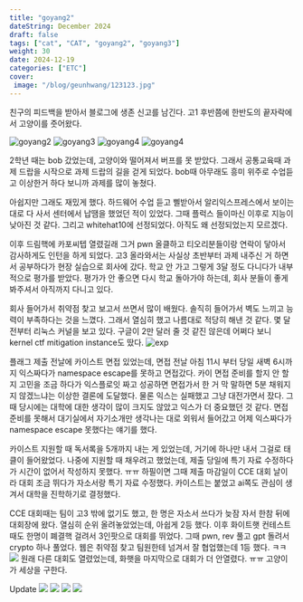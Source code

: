 ```yaml
---
title: "goyang2"
dateString: December 2024
draft: false
tags: ["cat", "CAT", "goyang2", "goyang3"]
weight: 30
date: 2024-12-19
categories: ["ETC"]
cover:
 image: "/blog/geunhwang/123123.jpg"
---
```


친구의 피드백을 받아서 블로그에 생존 신고를 남긴다.
고1 후반쯤에 한반도의 끝자락에서 고양이를 줏어왔다.

![goyang2](/blog/geunhwang/20240116_094214.jpg)
![goyang3](/blog/geunhwang/20241129_084448.jpg)
![goyang4](/blog/geunhwang/20240710_201001.jpg)
![goyang4](/blog/geunhwang/20240526_122229.jpg)

2학년 때는 bob 갔었는데, 고양이와 떨어져서 버프를 못 받았다.
그래서 공통교육때 과제 드랍을 시작으로 과제 드랍의 길을 걷게 되었다.
bob때 아무래도 흥미 위주로 수업듣고 이상한거 하다 보니까 과제를 많이 놓쳤다.

아쉽지만 그래도 재밌게 했다.
하드웨어 수업 듣고 삘받아서 알리익스프레스에서 보이는 대로 다 사서 센터에서 납땜을 했었던 적이 있었다.
그때 플럭스 들이마신 이후로 지능이 낮아진 것 같다.
그리고 whitehat10에 선정되었다.
아직도 왜 선정되었는지 모르겠다.

이후 드림핵에 카포씨텝 열렸길래 그거 pwn 올클하고 티오리분들이랑 연락이 닿아서 감사하게도 인턴을 하게 되었다.
고3 올라와서는 사실상 초반부터 과제 내주신 거 하면서 공부하다가 현장 실습으로 회사에 갔다.
학교 안 가고 그렇게 3달 정도 다니다가 내부적으로 평가를 받았다.
평가가 안 좋으면 다시 학교 돌아가야 하는데, 회사 분들이 좋게 봐주셔서 아직까지 다니고 있다.

회사 들어가서 취약점 찾고 보고서 쓰면서 많이 배웠다.
솔직히 들어가서 벽도 느끼고 능력이 부족하다는 것을 느꼈다. 
그래서 열심히 했고 나름대로 적당히 해낸 것 같다.
몇 달 전부터 리눅스 커널을 보고 있다.
구글이 2만 달러 줄 것 같진 않은데 어쩌다 보니 kernel ctf mitigation instance도 땄다.
![exp](/blog/geunhwang/image.png)

플래그 제출 전날에 카이스트 면접 있었는데, 면접 전날 아침 11시 부터 당일 새벽 6시까지 익스짜다가 namespace escape를 못하고 면접갔다.
카이 면접 준비를 할지 안 할지 고민을 조금 하다가 익스플로잇 짜고 성공하면 면접가서 한 거 막 말하면 5분 채워지지 않겠느냐는 이상한 결론에 도달했다.
물론 익스는 실패했고 그냥 대전가면서 잤다.
그때 당시에는 대학에 대한 생각이 많이 크지도 않았고 익스가 더 중요했던 것 같다.
면접 준비를 못해서 대기실에서 자기소개만 생각나는 대로 외워서 들어갔고 어제 익스짜다가 namespace escape 못했다는 얘기를 했다.

카이스트 지원할 때 독서록을 5개까지 내는 게 있었는데, 거기에 하나만 내서 그걸로 태클이 들어왔었다.
나중에 지원할 때 채우려고 했었는데, 제출 당일에 특기 자료 수정하다가 시간이 없어서 작성하지 못했다. ㅠㅠ
하필이면 그때 제출 마감일이 CCE 대회 날이라 대회 조금 뛰다가 자소서랑 특기 자료 수정했다.
카이스트는 붙었고 ai쪽도 관심이 생겨서 대학을 진학하기로 결정했다.

CCE 대회때는 팀이 고3 밖에 없기도 했고, 한 명은 자소서 쓰다가 늦잠 자서 한참 뒤에 대회장에 왔다.
열심히 순위 올려놓았었는데, 아쉽게 2등 했다.
이후 화이트햇 컨테스트때도 한명이 폐결핵 걸려서 3인팟으로 대회를 뛰었다.
그때 pwn, rev 풀고 gpt 돌려서 crypto 하나 풀었다.
웹은 취약점 찾고 팀원한테 넘겨서 잘 협업했는데 1등 했다. ㅋㅋ
![](/blog/geunhwang/2024withcon.png)
원래 다른 대회도 열렸었는데, 화햇을 마지막으로 대회가 더 안열렸다. ㅠㅠ
고양이가 세상을 구한다.

Update
![](/blog/geunhwang/20241227_091113.jpg)
![](/blog/geunhwang/20240608_235738.jpg) 
![](/blog/geunhwang/20241111_190819.jpg)
![](/blog/geunhwang/20241212_094005.jpg)